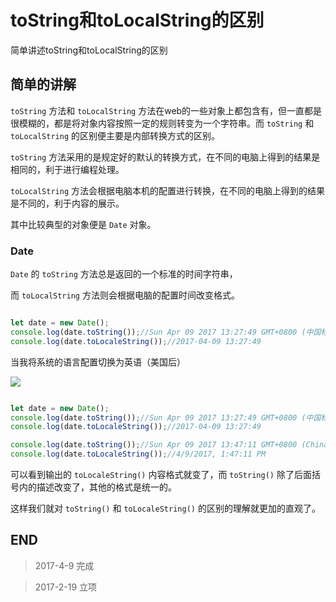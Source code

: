 # toString和toLocalString的区别

简单讲述toString和toLocalString的区别

## 简单的讲解

`toString` 方法和 `toLocalString` 方法在web的一些对象上都包含有，但一直都是很模糊的，都是将对象内容按照一定的规则转变为一个字符串。而 `toString` 和 `toLocalString` 的区别便主要是内部转换方式的区别。

`toString` 方法采用的是规定好的默认的转换方式，在不同的电脑上得到的结果是相同的，利于进行编程处理。

`toLocalString` 方法会根据电脑本机的配置进行转换，在不同的电脑上得到的结果是不同的，利于内容的展示。

其中比较典型的对象便是 `Date` 对象。

### Date

`Date` 的 `toString` 方法总是返回的一个标准的时间字符串，

而 `toLocalString` 方法则会根据电脑的配置时间改变格式。

``` javascript

let date = new Date();
console.log(date.toString());//Sun Apr 09 2017 13:27:49 GMT+0800 (中国标准时间)
console.log(date.toLocaleString());//2017-04-09 13:27:49

```

当我将系统的语言配置切换为英语（美国后）

![](https://blog-cdn.chenxiyuan.fun/17-4-9/89141664-file_1491717122749_cb5a.png)

``` javascript

let date = new Date();
console.log(date.toString());//Sun Apr 09 2017 13:27:49 GMT+0800 (中国标准时间)
console.log(date.toLocaleString());//2017-04-09 13:27:49

console.log(date.toString());//Sun Apr 09 2017 13:47:11 GMT+0800 (China Standard Time)
console.log(date.toLocaleString());//4/9/2017, 1:47:11 PM

```

可以看到输出的 `toLocaleString()` 内容格式就变了，而 `toString()` 除了后面括号内的描述改变了，其他的格式是统一的。

这样我们就对 `toString()` 和 `toLocaleString()` 的区别的理解就更加的直观了。


##  END

>   2017-4-9  完成

>   2017-2-19 立项
